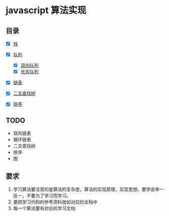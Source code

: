 # javascript 算法实现

## 目录

* [x] [栈](栈/stack.md)
* [x] [队列](队列/queue/queue.md)
    * [x] [双向队列](队列/deque/deque.md)
    * [x] [优先队列](队列/priorityQueue/priorityQueue.md)
* [x] [链表](链表/linkedList.md)
* [x] [二叉查找树](树/binarySearchTree/binarySearchTree.md)
* [x] [排序](排序)


## TODO

* 双向链表
* 循环链表
* 二叉查找树
* 排序
* 图



## 要求

1. 学习算法要注意的是算法的复杂度，算法的实现原理，实现思想。要学会举一反一。不要为了学习而学习。
2. 要把学习代码的参考资料放如对应的文档中
3. 每一个算法要有对应的学习文档
